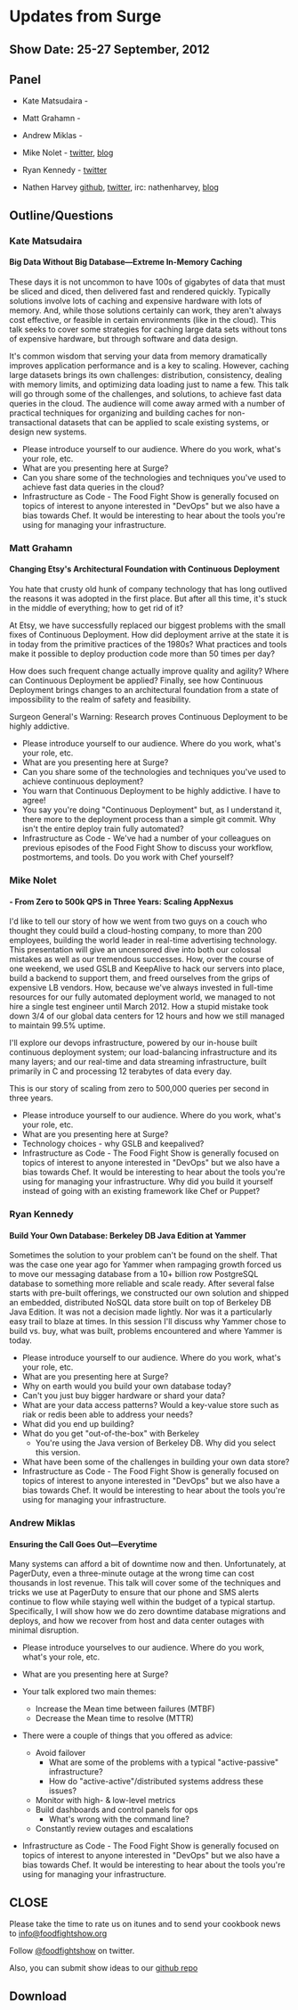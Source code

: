 Updates from Surge
==================

Show Date: 25-27 September, 2012
--------------------------------

Panel<a name="panel"></a>
-----

* Kate Matsudaira - 
* Matt Grahamn - 
* Andrew Miklas - 
* Mike Nolet -  [twitter](http://twitter.com/MikeOnAds), [blog](http://MikeOnAds.com)
* Ryan Kennedy - [twitter](http://twitter.com/rckenned)

* Nathen Harvey [github](http://github.com/nathenharvey), [twitter](http://twitter.com/nathenharvey), irc: nathenharvey, [blog](http://nathenharvey.com)


Outline/Questions
-----------------
### Kate Matsudaira

#### Big Data Without Big Database—Extreme In-Memory Caching

These days it is not uncommon to have 100s of gigabytes of data that must be sliced and diced, then delivered fast and rendered quickly. Typically solutions involve lots of caching and expensive hardware with lots of memory. And, while those solutions certainly can work, they aren't always cost effective, or feasible in certain environments (like in the cloud). This talk seeks to cover some strategies for caching large data sets without tons of expensive hardware, but through software and data design.

It's common wisdom that serving your data from memory dramatically improves application performance and is a key to scaling. However, caching large datasets brings its own challenges: distribution, consistency, dealing with memory limits, and optimizing data loading just to name a few. This talk will go through some of the challenges, and solutions, to achieve fast data queries in the cloud. The audience will come away armed with a number of practical techniques for organizing and building caches for non-transactional datasets that can be applied to scale existing systems, or design new systems.

* Please introduce yourself to our audience.  Where do you work, what's your role, etc.
* What are you presenting here at Surge?
* Can you share some of the technologies and techniques you've used to achieve fast data queries in the cloud?
* Infrastructure as Code - The Food Fight Show is generally focused on topics of interest to anyone interested in "DevOps" but we also have a bias towards Chef.  It would be interesting to hear about the tools you're using for managing your infrastructure.

### Matt Grahamn

#### Changing Etsy's Architectural Foundation with Continuous Deployment

You hate that crusty old hunk of company technology that has long outlived the reasons it was adopted in the first place. But after all this time, it's stuck in the middle of everything; how to get rid of it?

At Etsy, we have successfully replaced our biggest problems with the small fixes of Continuous Deployment. How did deployment arrive at the state it is in today from the primitive practices of the 1980s? What practices and tools make it possible to deploy production code more than 50 times per day?

How does such frequent change actually improve quality and agility? Where can Continuous Deployment be applied? Finally, see how Continuous Deployment brings changes to an architectural foundation from a state of impossibility to the realm of safety and feasibility.

Surgeon General's Warning: Research proves Continuous Deployment to be highly addictive.


* Please introduce yourself to our audience.  Where do you work, what's your role, etc.
* What are you presenting here at Surge?
* Can you share some of the technologies and techniques you've used to achieve continuous deployment?
* You warn that Continuous Deployment to be highly addictive.  I have to agree!
* You say you're doing "Continuous Deployment" but, as I understand it, there more to the deployment process than a simple git commit.  Why isn't the entire deploy train fully automated?
* Infrastructure as Code - We've had a number of your colleagues on previous episodes of the Food Fight Show to discuss your workflow, postmortems, and tools.  Do you work with Chef yourself?  


### Mike Nolet

####  - From Zero to 500k QPS in Three Years: Scaling AppNexus
I'd like to tell our story of how we went from two guys on a couch who thought they could build a cloud-hosting company, to more than 200 employees, building the world leader in real-time advertising technology. This presentation will give an uncensored dive into both our colossal mistakes as well as our tremendous successes. How, over the course of one weekend, we used GSLB and KeepAlive to hack our servers into place, build a backend to support them, and freed ourselves from the grips of expensive LB vendors. How, because we've always invested in full-time resources for our fully automated deployment world, we managed to not hire a single test engineer until March 2012. How a stupid mistake took down 3/4 of our global data centers for 12 hours and how we still managed to maintain 99.5% uptime.

I'll explore our devops infrastructure, powered by our in-house built continuous deployment system; our load-balancing infrastructure and its many layers; and our real-time and data streaming infrastructure, built primarily in C and processing 12 terabytes of data every day.

This is our story of scaling from zero to 500,000 queries per second in three years.

* Please introduce yourself to our audience.  Where do you work, what's your role, etc.
* What are you presenting here at Surge?
* Technology choices - why GSLB and keepalived?
* Infrastructure as Code - The Food Fight Show is generally focused on topics of interest to anyone interested in "DevOps" but we also have a bias towards Chef.  It would be interesting to hear about the tools you're using for managing your infrastructure.  Why did you build it yourself instead of going with an existing framework like Chef or Puppet?


### Ryan Kennedy

#### Build Your Own Database: Berkeley DB Java Edition at Yammer

Sometimes the solution to your problem can't be found on the shelf. That was the case one year ago for Yammer when rampaging growth forced us to move our messaging database from a 10+ billion row PostgreSQL database to something more reliable and scale ready. After several false starts with pre-built offerings, we constructed our own solution and shipped an embedded, distributed NoSQL data store built on top of Berkeley DB Java Edition. It was not a decision made lightly. Nor was it a particularly easy trail to blaze at times. In this session I'll discuss why Yammer chose to build vs. buy, what was built, problems encountered and where Yammer is today.

* Please introduce yourself to our audience.  Where do you work, what's your role, etc.
* What are you presenting here at Surge?
* Why on earth would you build your own database today?
* Can't you just buy bigger hardware or shard your data?
* What are your data access patterns?  Would a key-value store such as riak or redis been able to address your needs?
* What did you end up building?
* What do you get "out-of-the-box" with Berkeley
  * You're using the Java version of Berkeley DB.  Why did you select this version.
* What have been some of the challenges in building your own data store?
* Infrastructure as Code - The Food Fight Show is generally focused on topics of interest to anyone interested in "DevOps" but we also have a bias towards Chef.  It would be interesting to hear about the tools you're using for managing your infrastructure.

### Andrew Miklas

#### Ensuring the Call Goes Out—Everytime

Many systems can afford a bit of downtime now and then. Unfortunately, at PagerDuty, even a three-minute outage at the wrong time can cost thousands in lost revenue. This talk will cover some of the techniques and tricks we use at PagerDuty to ensure that our phone and SMS alerts continue to flow while staying well within the budget of a typical startup. Specifically, I will show how we do zero downtime database migrations and deploys, and how we recover from host and data center outages with minimal disruption.

* Please introduce yourselves to our audience.  Where do you work, what's your role, etc.
* What are you presenting here at Surge?
* Your talk explored two main themes:
  * Increase the Mean time between failures (MTBF)
  * Decrease the Mean time to resolve (MTTR)
* There were a couple of things that you offered as advice:
  * Avoid failover
    * What are some of the problems with a typical "active-passive" infrastructure?
    * How do "active-active"/distributed systems address these issues?
  * Monitor with high- & low-level metrics
  * Build dashboards and control panels for ops
    * What's wrong with the command line?
  * Constantly review outages and escalations

* Infrastructure as Code - The Food Fight Show is generally focused on topics of interest to anyone interested in "DevOps" but we also have a bias towards Chef.  It would be interesting to hear about the tools you're using for managing your infrastructure.  



CLOSE
-----

Please take the time to rate us on itunes and to send your cookbook
news to info@foodfightshow.org

Follow [@foodfightshow](http://twitter.com/foodfightshow) on twitter.

Also, you can submit show ideas to our [github repo](https://github.com/foodfight/showz)



Download
--------

